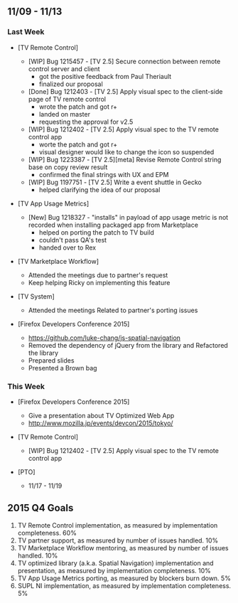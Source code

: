 ## 11/09 - 11/13 ##

### Last Week ###

* [TV Remote Control]
    - [WIP] Bug 1215457 - [TV 2.5] Secure connection between remote control server and client
        - got the positive feedback from Paul Theriault
        - finalized our proposal
    - [Done] Bug 1212403 - [TV 2.5] Apply visual spec to the client-side page of TV remote control
        - wrote the patch and got r+
        - landed on master
        - requesting the approval for v2.5
    - [WIP] Bug 1212402 - [TV 2.5] Apply visual spec to the TV remote control app
        - worte the patch and got r+
        - visual designer would like to change the icon so suspended
    - [WIP] Bug 1223387 - [TV 2.5][meta] Revise Remote Control string base on copy review result
        - confirmed the final strings with UX and EPM
    - [WIP] Bug 1197751 - [TV 2.5] Write a event shuttle in Gecko
        - helped clarifying the idea of our proposal

* [TV App Usage Metrics]
    - [New] Bug 1218327 - "installs" in payload of app usage metric is not recorded when installing packaged app from Marketplace
        - helped on porting the patch to TV build
        - couldn't pass QA's test
        - handed over to Rex

* [TV Marketplace Workflow]
    - Attended the meetings due to partner's request
    - Keep helping Ricky on implementing this feature

* [TV System]
    - Attended the meetings Related to partner's porting issues

* [Firefox Developers Conference 2015]
    - https://github.com/luke-chang/js-spatial-navigation
    - Removed the dependency of jQuery from the library and Refactored the library
    - Prepared slides
    - Presented a Brown bag

### This Week ###

* [Firefox Developers Conference 2015]
    - Give a presentation about TV Optimized Web App
    - http://www.mozilla.jp/events/devcon/2015/tokyo/

* [TV Remote Control]
    - [WIP] Bug 1212402 - [TV 2.5] Apply visual spec to the TV remote control app

* [PTO]
    - 11/17 - 11/19

## 2015 Q4 Goals ##

1. TV Remote Control implementation, as measured by implementation completeness. 60%
2. TV partner support, as measured by number of issues handled. 10%
3. TV Marketplace Workflow mentoring, as measured by number of issues handled. 10%
4. TV optimized library (a.k.a. Spatial Navigation) implementation and presentation, as measured by implementation completeness. 10%
5. TV App Usage Metrics porting, as measured by blockers burn down. 5%
6. SUPL NI implementation, as measured by implementation completeness. 5%
